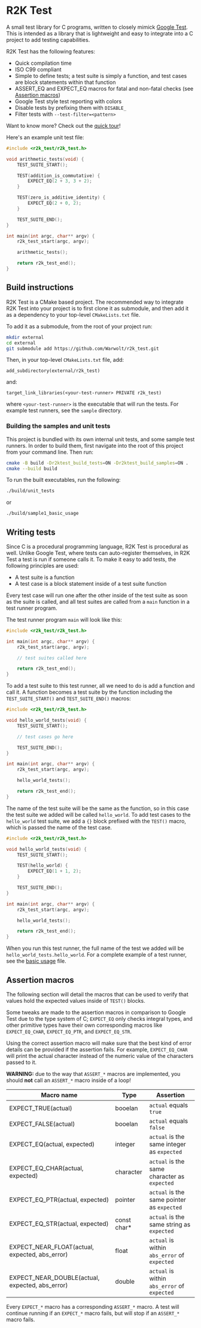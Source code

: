 # R2K Test

A small test library for C programs, written to closely mimick [Google Test](https://github.com/google/googletest). This is intended as a library that is lightweight and easy to integrate into a C project to add testing capabilities.

R2K Test has the following features:
- Quick compilation time
- ISO C99 compliant
- Simple to define tests; a test suite is simply a function, and test cases are block statements within that function
- ASSERT_EQ and EXPECT_EQ macros for fatal and non-fatal checks (see [Assertion macros](#assertion-macros))
- Google Test style test reporting with colors
- Disable tests by prefixing them with `DISABLE_`
- Filter tests with `--test-filter=<pattern>`

Want to know more? Check out the [quick tour](./docs/quicktour.md)!

Here's an example unit test file:

```C
#include <r2k_test/r2k_test.h>

void arithmetic_tests(void) {
    TEST_SUITE_START();

    TEST(addition_is_commutative) {
        EXPECT_EQ(2 + 3, 3 + 2);
    }

    TEST(zero_is_additive_identity) {
        EXPECT_EQ(2 + 0, 2);
    }

    TEST_SUITE_END();
}

int main(int argc, char** argv) {
    r2k_test_start(argc, argv);

    arithmetic_tests();

    return r2k_test_end();
}
```

## Build instructions
R2K Test is a CMake based project. The recommended way to integrate R2K Test into your project is to first clone it as submodule, and then add it as a dependency to your top-level `CMakeLists.txt` file.

To add it as a submodule, from the root of your project run:

```bash
mkdir external
cd external
git submodule add https://github.com/Warwolt/r2k_test.git
```

Then, in your top-level `CMakeLists.txt` file, add:

```
add_subdirectory(external/r2k_test)
```

and:

```
target_link_libraries(<your-test-runner> PRIVATE r2k_test)
```

where `<your-test-runner>` is the executable that will run the tests. For example test runners, see the `sample` directory.

### Building the samples and unit tests
This project is bundled with its own internal unit tests, and some sample test runners. In order to build them, first navigate into the root of this project from your command line. Then run:

```bash
cmake -B build -Dr2ktest_build_tests=ON -Dr2ktest_build_samples=ON .
cmake --build build
```

To run the built executables, run the following:

```bash
./build/unit_tests
```

or

```bash
./build/sample1_basic_usage
```

## Writing tests
Since C is a procedural programming language, R2K Test is procedural as well. Unlike Google Test, where tests can auto-register themselves, in R2K Test a test is run if someone calls it. To make it easy to add tests, the following principles are used:

- A test suite is a function
- A test case is a block statement inside of a test suite function

Every test case will run one after the other inside of the test suite as soon as the suite is called, and all test suites are called from a `main` function in a test runner program.

The test runner program `main` will look like this:

```C
#include <r2k_test/r2k_test.h>

int main(int argc, char** argv) {
    r2k_test_start(argc, argv);

    // test suites called here

    return r2k_test_end();
}
```

To add a test suite to this test runner, all we need to do is add a function and call it. A function becomes a test suite by the function including the `TEST_SUITE_START()` and `TEST_SUITE_END()` macros:

```C
#include <r2k_test/r2k_test.h>

void hello_world_tests(void) {
    TEST_SUITE_START();

    // test cases go here

    TEST_SUITE_END();
}

int main(int argc, char** argv) {
    r2k_test_start(argc, argv);

    hello_world_tests();

    return r2k_test_end();
}
```

The name of the test suite will be the same as the function, so in this case the test suite we added will be called `hello_world`. To add test cases to the `hello_world` test suite, we add a `{}` block prefixed with the `TEST()` macro, which is passed the name of the test case.

```C
#include <r2k_test/r2k_test.h>

void hello_world_tests(void) {
    TEST_SUITE_START();

    TEST(hello_world) {
        EXPECT_EQ(1 + 1, 2);
    }

    TEST_SUITE_END();
}

int main(int argc, char** argv) {
    r2k_test_start(argc, argv);

    hello_world_tests();

    return r2k_test_end();
}
```

When you run this test runner, the full name of the test we added will be `hello_world_tests.hello_world`. For a complete example of a test runner, see the [basic usage](samples/sample1_basic_usage.c) file.

## Assertion macros
The following section will detail the macros that can be used to verify that values hold the expected values inside of `TEST()` blocks.

Some tweaks are made to the assertion macros in comparison to Google Test due to the type system of C; `EXPECT_EQ` only checks integral types, and other primitive types have their own corresponding macros like `EXPECT_EQ_CHAR`, `EXPECT_EQ_PTR`, and `EXPECT_EQ_STR`.

Using the correct assertion macro will make sure that the best kind of error details can be provided if the assertion fails. For example, `EXPECT_EQ_CHAR` will print the actual character instead of the numeric value of the characters passed to it.

**WARNING:** due to the way that `ASSERT_*` macros are implemented, you should **not** call an `ASSERT_*` macro inside of a loop!

| Macro name                                      | Type        | Assertion                                    |
| ----------------------------------------------- | ----------- | -------------------------------------------- |
| EXPECT_TRUE(actual)                             | booelan     | `actual` equals `true`                       |
| EXPECT_FALSE(actual)                            | booelan     | `actual` equals `false`                      |
| EXPECT_EQ(actual, expected)                     | integer     | `actual` is the same integer as `expected`   |
| EXPECT_EQ_CHAR(actual, expected)                | character   | `actual` is the same character as `expected` |
| EXPECT_EQ_PTR(actual, expected)                 | pointer     | `actual` is the same pointer as `expected`   |
| EXPECT_EQ_STR(actual, expected)                 | const char* | `actual` is the same string as `expected`    |
| EXPECT_NEAR_FLOAT(actual, expected, abs_error)  | float       | `actual` is within `abs_error` of `expected` |
| EXPECT_NEAR_DOUBLE(actual, expected, abs_error) | double      | `actual` is within `abs_error` of `expected` |

Every `EXPECT_*` macro has a corresponding `ASSERT_*` macro. A test will continue running if an `EXPECT_*` macro fails, but will stop if an `ASSERT_*` macro fails.


